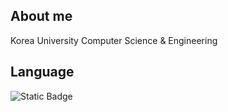 ## About me
Korea University Computer Science & Engineering

## Language
<img alt="Static Badge" src="https://img.shields.io/badge/:badgeContent?style=flat&logo=C">


<!--
**choimyeongguk/choimyeongguk** is a ✨ _special_ ✨ repository because its `README.md` (this file) appears on your GitHub profile.

Here are some ideas to get you started:

- 🔭 I’m currently working on ...
- 🌱 I’m currently learning ...
- 👯 I’m looking to collaborate on ...
- 🤔 I’m looking for help with ...
- 💬 Ask me about ...
- 📫 How to reach me: ...
- 😄 Pronouns: ...
- ⚡ Fun fact: ...
-->

